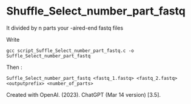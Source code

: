 # Shuffle_Select_number_part_fastq
It divided by n parts your -aired-end fastq files 

Write 
```
gcc script_Suffle_Select_number_part_fastq.c -o Suffle_Select_number_part_fastq
```
Then :
```
Suffle_Select_number_part_fastq <fastq_1.fastq> <fastq_2.fastq> <outputprefix> <number_of_parts>
```
Created with OpenAI. (2023). ChatGPT (Mar 14 version) [3.5].
